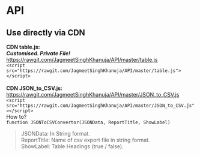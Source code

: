 # API

## Use directly via CDN

**CDN table.js:** <br/>
***Customised. Private File!*** <br/>
https://rawgit.com/JagmeetSinghKhanuja/API/master/table.js<br/>
`<script  src="https://rawgit.com/JagmeetSinghKhanuja/API/master/table.js"></script>`
<br/><br/>
**CDN JSON_to_CSV.js:** <br/>
https://rawgit.com/JagmeetSinghKhanuja/API/master/JSON_to_CSV.js<br/>
`<script src="https://rawgit.com/JagmeetSinghKhanuja/API/master/JSON_to_CSV.js"></script>`<br/>
How to?<br/>
`function JSONToCSVConvertor(JSONData, ReportTitle, ShowLabel)`<br/>
> JSONData: In String format.<br/>
> ReportTitle: Name of csv export file in string format.<br/>
> ShowLabel: Table Headings (true / false).<br/>
